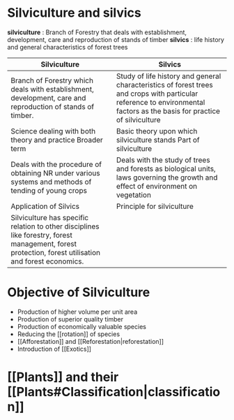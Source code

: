 # Silviculture and silvics
**silviculture** : Branch of Forestry that deals with establishment, development, care and reproduction of stands of timber
**silvics** : life history and general characteristics of forest trees 

|Silviculture|Silvics|
|---|---|
|Branch of Forestry which deals with establishment, development, care and reproduction of stands of timber.|Study of life history and general characteristics of forest trees and crops with particular reference to environmental factors as the basis for practice of silviculture|
|Science dealing with both theory and practice Broader term|Basic theory upon which silviculture stands Part of silviculture|
|Deals with the procedure of obtaining NR under various systems and methods of tending of young crops|Deals with the study of trees and forests as biological units, laws governing the growth and effect of environment on vegetation|
|Application of Silvics|Principle for silviculture|
|Silviculture has specific relation to other disciplines like forestry, forest management, forest protection, forest utilisation and forest economics.|
# Objective of Silviculture
- Production of higher volume per unit area  
- Production of superior quality timber  
- Production of economically valuable species  
- Reducing the [[rotation]] of species  
- [[Afforestation]] and [[Reforestation|reforestation]]
- Introduction of [[Exotics]]

# [[Plants]] and their [[Plants#Classification|classification]]